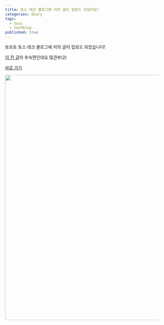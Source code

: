 ```yaml
---
title: 토스 테크 블로그에 저의 글이 업로드 되었어요!
categories: diary
tags:
  - toss
  - techblog
published: true
---
```

또또또 토스 테크 블로그에 저의 글이 업로드 되었습니다!

<a href="https://toss.tech/article/securities_llm_1">이 전 글</a>의 후속편인데요 많관부(2)

<a href="https://toss.tech/article/securities_llm_2">바로 가기</a>


<p align="center"> <img width="800" src="https://github.com/user-attachments/assets/40bfc436-02fa-4a50-8a01-5522861aad8b"></p>

